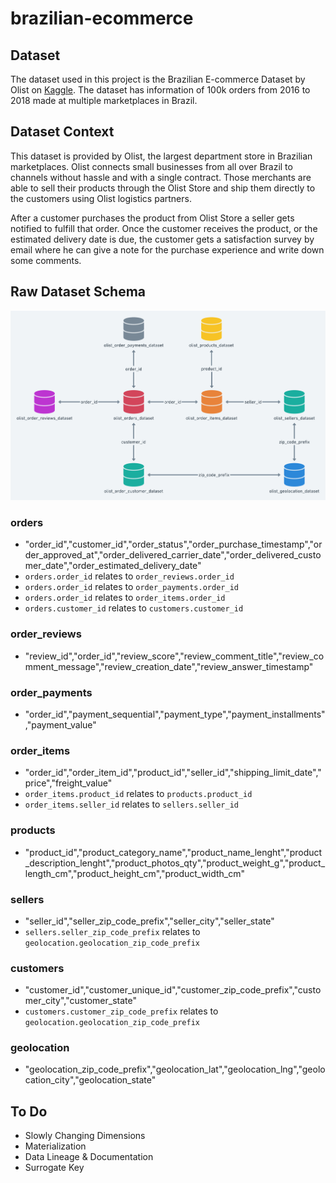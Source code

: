 # brazilian-ecommerce

## Dataset

The dataset used in this project is the Brazilian E-commerce Dataset by Olist on [Kaggle](https://www.kaggle.com/datasets/olistbr/brazilian-ecommerce/data). The dataset has information of 100k orders from 2016 to 2018 made at multiple marketplaces in Brazil.

## Dataset Context

This dataset is provided by Olist, the largest department store in Brazilian marketplaces. Olist connects small businesses from all over Brazil to channels without hassle and with a single contract. Those merchants are able to sell their products through the Olist Store and ship them directly to the customers using Olist logistics partners.

After a customer purchases the product from Olist Store a seller gets notified to fulfill that order. Once the customer receives the product, or the estimated delivery date is due, the customer gets a satisfaction survey by email where he can give a note for the purchase experience and write down some comments.

## Raw Dataset Schema

![brazilian_ecommerce_raw_schema](attachments/brazilian_ecommerce_raw_schema.png)

### orders

- "order_id","customer_id","order_status","order_purchase_timestamp","order_approved_at","order_delivered_carrier_date","order_delivered_customer_date","order_estimated_delivery_date"
- `orders.order_id` relates to `order_reviews.order_id`
- `orders.order_id` relates to `order_payments.order_id`
- `orders.order_id` relates to `order_items.order_id`
- `orders.customer_id` relates to `customers.customer_id`

### order_reviews

- "review_id","order_id","review_score","review_comment_title","review_comment_message","review_creation_date","review_answer_timestamp"

### order_payments

- "order_id","payment_sequential","payment_type","payment_installments","payment_value"

### order_items

- "order_id","order_item_id","product_id","seller_id","shipping_limit_date","price","freight_value"
- `order_items.product_id` relates to `products.product_id`
- `order_items.seller_id` relates to `sellers.seller_id`

### products

- "product_id","product_category_name","product_name_lenght","product_description_lenght","product_photos_qty","product_weight_g","product_length_cm","product_height_cm","product_width_cm"

### sellers

- "seller_id","seller_zip_code_prefix","seller_city","seller_state"
- `sellers.seller_zip_code_prefix` relates to `geolocation.geolocation_zip_code_prefix`

### customers

- "customer_id","customer_unique_id","customer_zip_code_prefix","customer_city","customer_state"
- `customers.customer_zip_code_prefix` relates to `geolocation.geolocation_zip_code_prefix`

### geolocation

- "geolocation_zip_code_prefix","geolocation_lat","geolocation_lng","geolocation_city","geolocation_state"

## To Do

- Slowly Changing Dimensions
- Materialization
- Data Lineage & Documentation
- Surrogate Key
